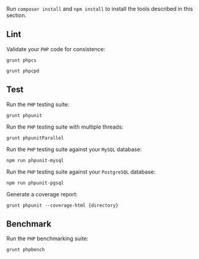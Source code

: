 Run `composer install` and `npm install` to install the tools described in this section.


Lint
----

Validate your `PHP` code for consistence:

```
grunt phpcs
```

```
grunt phpcpd
```


Test
----

Run the `PHP` testing suite:

```
grunt phpunit
```

Run the `PHP` testing suite with multiple threads:

```
grunt phpunitParallel
```

Run the `PHP` testing suite against your `MySQL` database:

```
npm run phpunit-mysql
```

Run the `PHP` testing suite against your `PostgreSQL` database:

```
npm run phpunit-pgsql
```

Generate a coverage report:

```
grunt phpunit --coverage-html {directory}
```


Benchmark
---------

Run the `PHP` benchmarking suite:

```
grunt phpbench
```